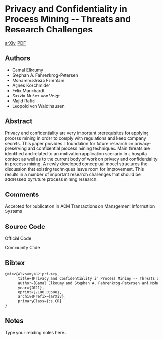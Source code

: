 
# Privacy and Confidentiality in Process Mining -- Threats and Research Challenges

[arXiv](https://arxiv.org/abs/2106.0388), [PDF](https://arxiv.org/pdf/2106.0388.pdf)

## Authors

- Gamal Elkoumy
- Stephan A. Fahrenkrog-Petersen
- Mohammadreza Fani Sani
- Agnes Koschmider
- Felix Mannhardt
- Saskia Nuñez von Voigt
- Majid Rafiei
- Leopold von Waldthausen

## Abstract

Privacy and confidentiality are very important prerequisites for applying process mining in order to comply with regulations and keep company secrets. This paper provides a foundation for future research on privacy-preserving and confidential process mining techniques. Main threats are identified and related to an motivation application scenario in a hospital context as well as to the current body of work on privacy and confidentiality in process mining. A newly developed conceptual model structures the discussion that existing techniques leave room for improvement. This results in a number of important research challenges that should be addressed by future process mining research.

## Comments

Accepted for publication in ACM Transactions on Management Information Systems

## Source Code

Official Code



Community Code



## Bibtex

```tex
@misc{elkoumy2021privacy,
      title={Privacy and Confidentiality in Process Mining -- Threats and Research Challenges}, 
      author={Gamal Elkoumy and Stephan A. Fahrenkrog-Petersen and Mohammadreza Fani Sani and Agnes Koschmider and Felix Mannhardt and Saskia Nuñez von Voigt and Majid Rafiei and Leopold von Waldthausen},
      year={2021},
      eprint={2106.00388},
      archivePrefix={arXiv},
      primaryClass={cs.CR}
}
```

## Notes

Type your reading notes here...

